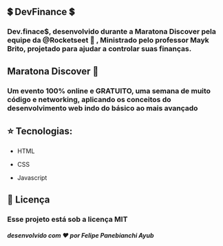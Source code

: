 ## :heavy_dollar_sign: DevFinance :heavy_dollar_sign:

### Dev.finace$, desenvolvido durante a Maratona Discover pela equipe da @Rocketseet :rocket: , Ministrado pelo professor Mayk Brito, projetado para ajudar a controlar suas finanças.

## Maratona Discover :runner:

### Um evento 100% online e GRATUITO, uma semana de muito código e networking, aplicando os conceitos do desenvolvimento web indo do básico ao mais avançado

## :star: Tecnologias:

- HTML

- CSS

- Javascript

## :bookmark_tabs: Licença

### Esse projeto está sob a licença MIT

#####  desenvolvido com :heart: por Felipe Panebianchi Ayub
